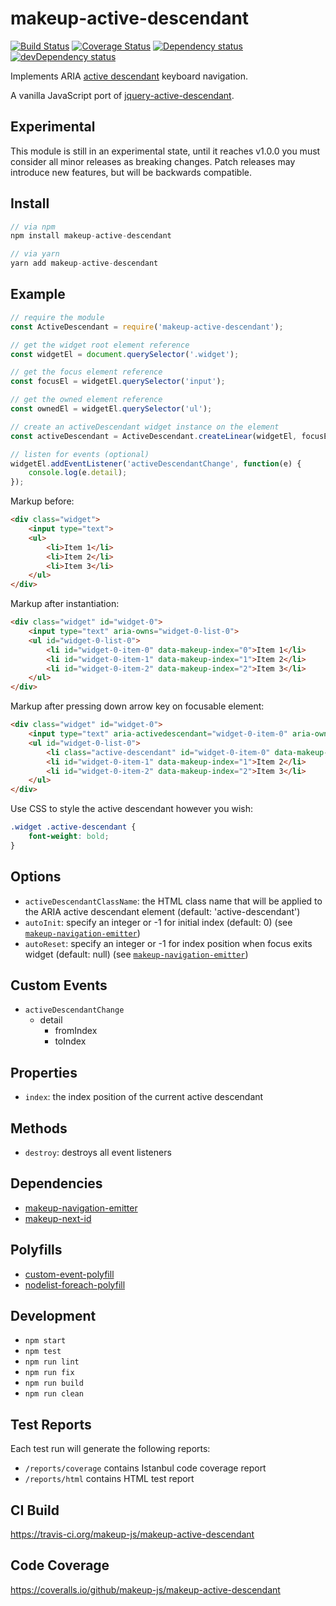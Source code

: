 # makeup-active-descendant

<p>
    <a href="https://travis-ci.org/makeup-js/makeup-active-descendant"><img src="https://api.travis-ci.org/makeup-js/makeup-active-descendant.svg?branch=master" alt="Build Status" /></a>
    <a href='https://coveralls.io/github/makeup-js/makeup-active-descendant?branch=master'><img src='https://coveralls.io/repos/makeup-js/makeup-active-descendant/badge.svg?branch=master&service=github' alt='Coverage Status' /></a>
    <a href="https://david-dm.org/makeup-js/makeup-active-descendant"><img src="https://david-dm.org/makeup-js/makeup-active-descendant.svg" alt="Dependency status" /></a>
    <a href="https://david-dm.org/makeup-js/makeup-active-descendant#info=devDependencies"><img src="https://david-dm.org/makeup-js/makeup-active-descendant/dev-status.svg" alt="devDependency status" /></a>
</p>

Implements ARIA <a href="https://www.w3.org/WAI/GL/wiki/Using_aria-activedescendant_to_allow_changes_in_focus_within_widgets_to_be_communicated_to_Assistive_Technology">active descendant</a> keyboard navigation.

A vanilla JavaScript port of <a href="https://github.com/ianmcburnie/jquery-active-descendant">jquery-active-descendant</a>.

## Experimental

This module is still in an experimental state, until it reaches v1.0.0 you must consider all minor releases as breaking changes. Patch releases may introduce new features, but will be backwards compatible.

## Install

```js
// via npm
npm install makeup-active-descendant

// via yarn
yarn add makeup-active-descendant
```

## Example

```js
// require the module
const ActiveDescendant = require('makeup-active-descendant');

// get the widget root element reference
const widgetEl = document.querySelector('.widget');

// get the focus element reference
const focusEl = widgetEl.querySelector('input');

// get the owned element reference
const ownedEl = widgetEl.querySelector('ul');

// create an activeDescendant widget instance on the element
const activeDescendant = ActiveDescendant.createLinear(widgetEl, focusEl, ownedEl, 'li');

// listen for events (optional)
widgetEl.addEventListener('activeDescendantChange', function(e) {
    console.log(e.detail);
});
```

Markup before:

```html
<div class="widget">
    <input type="text">
    <ul>
        <li>Item 1</li>
        <li>Item 2</li>
        <li>Item 3</li>
    </ul>
</div>
```

Markup after instantiation:

```html
<div class="widget" id="widget-0">
    <input type="text" aria-owns="widget-0-list-0">
    <ul id="widget-0-list-0">
        <li id="widget-0-item-0" data-makeup-index="0">Item 1</li>
        <li id="widget-0-item-1" data-makeup-index="1">Item 2</li>
        <li id="widget-0-item-2" data-makeup-index="2">Item 3</li>
    </ul>
</div>
```

Markup after pressing down arrow key on focusable element:

```html
<div class="widget" id="widget-0">
    <input type="text" aria-activedescendant="widget-0-item-0" aria-owns="widget-0-list-0">
    <ul id="widget-0-list-0">
        <li class="active-descendant" id="widget-0-item-0" data-makeup-index="0">Item 1</li>
        <li id="widget-0-item-1" data-makeup-index="1">Item 2</li>
        <li id="widget-0-item-2" data-makeup-index="2">Item 3</li>
    </ul>
</div>
```

Use CSS to style the active descendant however you wish:

```css
.widget .active-descendant {
    font-weight: bold;
}
```

## Options

* `activeDescendantClassName`: the HTML class name that will be applied to the ARIA active descendant element (default: 'active-descendant')
* `autoInit`: specify an integer or -1 for initial index (default: 0) (see [`makeup-navigation-emitter`](https://github.com/makeup-js/makeup-navigation-emitter#options))
* `autoReset`: specify an integer or -1 for index position when focus exits widget (default: null) (see [`makeup-navigation-emitter`](https://github.com/makeup-js/makeup-navigation-emitter#options))

## Custom Events

* `activeDescendantChange`
    * detail
        * fromIndex
        * toIndex

## Properties

* `index`: the index position of the current active descendant

## Methods

* `destroy`: destroys all event listeners

## Dependencies

* [makeup-navigation-emitter](https://github.com/makeup-js/makeup-navigation-emitter)
* [makeup-next-id](https://github.com/makeup-js/makeup-next-id)

## Polyfills

* [custom-event-polyfill](https://github.com/krambuhl/custom-event-polyfill)
* [nodelist-foreach-polyfill](https://github.com/imagitama/nodelist-foreach-polyfill)

## Development

* `npm start`
* `npm test`
* `npm run lint`
* `npm run fix`
* `npm run build`
* `npm run clean`

## Test Reports

Each test run will generate the following reports:

* `/reports/coverage` contains Istanbul code coverage report
* `/reports/html` contains HTML test report

## CI Build

https://travis-ci.org/makeup-js/makeup-active-descendant

## Code Coverage

https://coveralls.io/github/makeup-js/makeup-active-descendant
